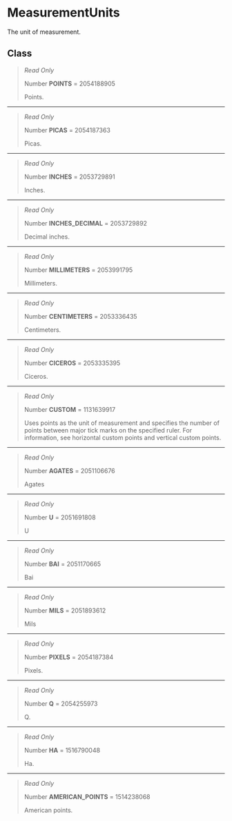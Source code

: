 # MeasurementUnits
The unit of measurement.

## Class
> *Read Only* 
> 
> Number **POINTS** = 2054188905
> 
> Points.
*** 
> *Read Only* 
> 
> Number **PICAS** = 2054187363
> 
> Picas.
*** 
> *Read Only* 
> 
> Number **INCHES** = 2053729891
> 
> Inches.
*** 
> *Read Only* 
> 
> Number **INCHES_DECIMAL** = 2053729892
> 
> Decimal inches.
*** 
> *Read Only* 
> 
> Number **MILLIMETERS** = 2053991795
> 
> Millimeters.
*** 
> *Read Only* 
> 
> Number **CENTIMETERS** = 2053336435
> 
> Centimeters.
*** 
> *Read Only* 
> 
> Number **CICEROS** = 2053335395
> 
> Ciceros.
*** 
> *Read Only* 
> 
> Number **CUSTOM** = 1131639917
> 
> Uses points as the unit of measurement and specifies the number of points between major tick marks on the specified ruler. For information, see horizontal custom points and vertical custom points.
*** 
> *Read Only* 
> 
> Number **AGATES** = 2051106676
> 
> Agates
*** 
> *Read Only* 
> 
> Number **U** = 2051691808
> 
> U
*** 
> *Read Only* 
> 
> Number **BAI** = 2051170665
> 
> Bai
*** 
> *Read Only* 
> 
> Number **MILS** = 2051893612
> 
> Mils
*** 
> *Read Only* 
> 
> Number **PIXELS** = 2054187384
> 
> Pixels.
*** 
> *Read Only* 
> 
> Number **Q** = 2054255973
> 
> Q.
*** 
> *Read Only* 
> 
> Number **HA** = 1516790048
> 
> Ha.
*** 
> *Read Only* 
> 
> Number **AMERICAN_POINTS** = 1514238068
> 
> American points.

